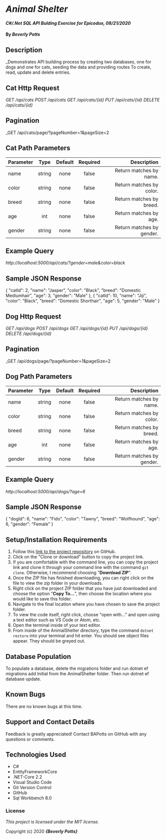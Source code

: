# _Animal Shelter_

#### _C#/.Net SQL API Bulding Exercise for Epicodus, 08/21/2020_

#### By _**Beverly Potts**_

## Description

_Demonstrates API building process by creating two databases, one for dogs and one for cats, seeding the data and providing routes To create, read, update and delete entries.

## Cat Http Request
_GET /api/cats_
_POST /api/cats_
_GET /api/cats/{id}_
_PUT /api/cats/{id}_
_DELETE /api/cats/{id}_

## Pagination
_GET /api/cats/page/?pageNumber=1&pageSize=2

## Cat Path Parameters

| Parameter  |   Type   |  Default |  Required  | Description |
|------|:------:|:------:|:------:|-------------:|
|name|string|none|false|Return matches by name.|
|color|string|none|false|Return matches by color.|
|breed|string|none|false|Return matches by breed.|
|age|int|none|false|Return matches by age.|
|gender|string|none|false|Return matches by gender.|

## Example Query

_http://localhost:5000/api/cats/?gender=male&color=black_

## Sample JSON Response
 {
        "catId": 2,
        "name": "Jasper",
        "color": "Black",
        "breed": "Domestic Mediumhair",
        "age": 3,
        "gender": "Male"
    },
    {
        "catId": 10,
        "name": "Jiji",
        "color": "Black",
        "breed": "Domestic Shorthair",
        "age": 5,
        "gender": "Male"
    }

## Dog Http Request
_GET /api/dogs_
_POST /api/dogs_
_GET /api/dogs/{id}_
_PUT /api/dogs/{id}_
_DELETE /api/dogs/{id}_

## Pagination
_GET /api/dogs/page/?pageNumber=1&pageSize=2

## Dog Path Parameters

| Parameter  |   Type   |  Default |  Required  | Description |
|------|:------:|:------:|:------:|-------------:|
|name|string|none|false|Return matches by name.|
|color|string|none|false|Return matches by color.|
|breed|string|none|false|Return matches by breed.|
|age|int|none|false|Return matches by age.|
|gender|string|none|false|Return matches by gender.|

## Example Query

_http://localhost:5000/api/dogs/?age=6_

## Sample JSON Response
{
  "dogId": 6,
  "name": "Fido",
  "color": "Tawny",
  "breed": "Wolfhound",
  "age": 6,
  "gender": "Female"
}



## Setup/Installation Requirements


  1. Follow this [link to the project repository](https://github.com/BAPotts/AnimalShelter.Solution.git) on GitHub. 
  2. Click on the "Clone or download" button to copy the project link.     
  3. If you are comfortable with the command line, you can copy the project link and clone it through your command line with the command `git clone`. Otherwise, I recommend choosing "**Download ZIP**".     
   4. Once the ZIP file has finished downloading, you can right click on the file to view the zip folder in your downloads.     
  5. Right click on the project ZIP folder that you have just downloaded and choose the option "**Copy To...**", then choose the location where you would like to save this folder.      
  6. Navigate to the final location where you have chosen to save the project folder.      
  7. To view the code itself, right click, choose "open with..." and open using a text editor such as VS Code or Atom, etc.
  8. Open the terminal inside of your text editor.
  9. From inside of the AnimalShelter directory, type the command `dotnet restore` into your terminal and hit enter. You should see object files appear. They should be greyed out.

## Database Population
To populate a database, delete the migrations folder and run dotnet ef migrations add Initial from the AnimalShelter folder. Then run dotnet ef database update.

## Known Bugs

There are no known bugs at this time.

## Support and Contact Details

Feedback is greatly appreciated! Contact BAPotts on GitHub with any questions or comments.

## Technologies Used

* C# 
* EntityFrameworkCore
* .NET-Core 2.2
* Visual Studio Code
* Git Version Control 
* GitHub
* Sql Workbench 8.0

### License

*This project is licensed under the MIT license.*

Copyright (c) 2020 **_{Beverly Potts}_**
